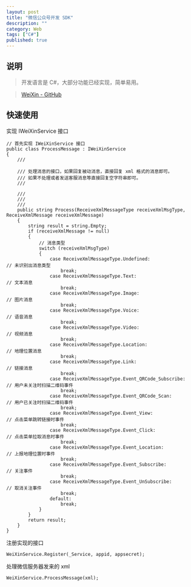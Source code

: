 ```yaml
---
layout: post
title: "微信公众号开发 SDK"
description: ""
category: Web
tags: ["C#"]
published: true
---
```


## 说明

> 开发语言是 C#，大部分功能已经实现，简单易用。

> [WeiXin - GitHub](https://github.com/WangWenzhuang/WeiXin)

## 快速使用

实现 IWeiXinService 接口

<pre><code class="language-csharp">// 首先实现 IWeiXinService 接口
public class ProcessMessage : IWeiXinService
{
    /// <summary>
    /// 处理消息的接口，如果回复被动消息，直接回复 xml 格式的消息即可。
    /// 如果不处理或者发送客服消息等直接回复空字符串即可。
    /// </summary>
    /// <param name="receiveXmlMsgType"></param>
    /// <param name="receiveXmlMessage"></param>
    /// <returns></returns>
    public string Process(ReceiveXmlMessageType receiveXmlMsgType, ReceiveXmlMessage receiveXmlMessage)
    {
        string result = string.Empty;
        if (receiveXmlMessage != null)
        {
            // 消息类型
            switch (receiveXmlMsgType)
            {
                case ReceiveXmlMessageType.Undefined:                          // 未识别出消息类型
                    break;
                case ReceiveXmlMessageType.Text:                               // 文本消息
                    break;
                case ReceiveXmlMessageType.Image:                              // 图片消息
                    break;
                case ReceiveXmlMessageType.Voice:                              // 语音消息
                    break;
                case ReceiveXmlMessageType.Video:                              // 视频消息
                    break;
                case ReceiveXmlMessageType.Location:                           // 地理位置消息
                    break;
                case ReceiveXmlMessageType.Link:                               // 链接消息
                    break;
                case ReceiveXmlMessageType.Event_QRCode_Subscribe:             // 用户未关注时扫描二维码事件
                    break;
                case ReceiveXmlMessageType.Event_QRCode_Scan:                  // 用户已关注时扫描二维码事件
                    break;
                case ReceiveXmlMessageType.Event_View:                         // 点击菜单跳转链接时事件
                    break;
                case ReceiveXmlMessageType.Event_Click:                        // 点击菜单拉取消息时事件
                    break;
                case ReceiveXmlMessageType.Event_Location:                     // 上报地理位置时事件
                    break;
                case ReceiveXmlMessageType.Event_Subscribe:                    // 关注事件
                    break;
                case ReceiveXmlMessageType.Event_UnSubscribe:                  // 取消关注事件
                    break;
                default:
                    break;
            }
        }
        return result;
    }
}</code></pre>

注册实现的接口

<pre><code class="language-csharp">WeiXinService.Register(_Service, appid, appsecret);</code></pre>

处理微信服务器发来的 xml

<pre><code class="language-csharp">WeiXinService.ProcessMessage(xml);</code></pre>

